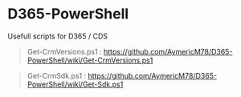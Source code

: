 # D365-PowerShell
Usefull scripts for D365 / CDS

> Get-CrmVersions.ps1 : https://github.com/AymericM78/D365-PowerShell/wiki/Get-CrmVersions.ps1

> Get-CrmSdk.ps1 : https://github.com/AymericM78/D365-PowerShell/wiki/Get-Sdk.ps1
